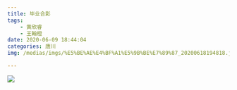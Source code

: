 ```yaml
---
title: 毕业合影
tags:
    - 黄欣睿
    - 王翰橙
date: 2020-06-09 18:44:04
categories: 唐川
img: /medias/imgs/%E5%BE%AE%E4%BF%A1%E5%9B%BE%E7%89%87_20200618194818.jpg

---
```


![](https://cdn.jsdelivr.net/gh/JLUtangchuan/picBed@1.0/%E5%BE%AE%E4%BF%A1%E5%9B%BE%E7%89%87_20200618194818.jpg)
